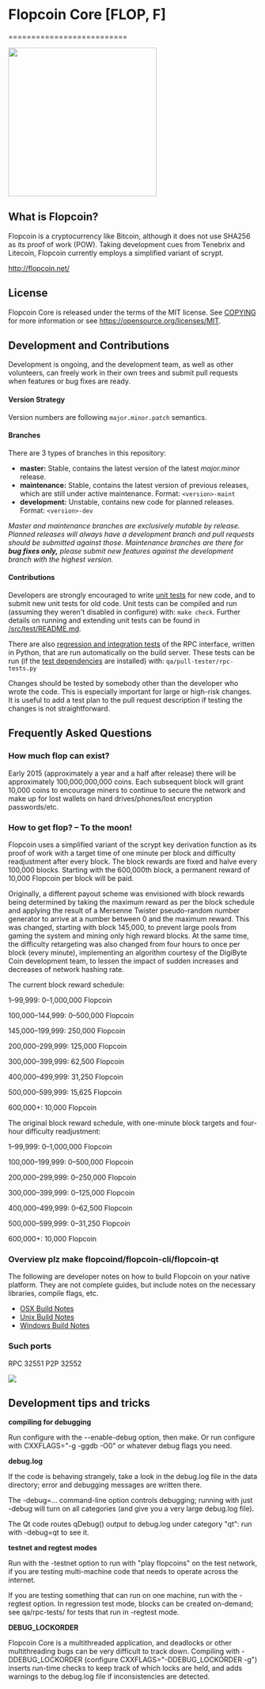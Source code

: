 # Flopcoin Core [FLOP, F]
==========================

<img src="https://i.imgur.com/h0hD7dD.png" width="300">

## What is Flopcoin?
Flopcoin is a cryptocurrency like Bitcoin, although it does not use SHA256 as its proof of work (POW). Taking development cues from Tenebrix and Litecoin, Flopcoin currently employs a simplified variant of scrypt.

http://flopcoin.net/

## License
Flopcoin Core is released under the terms of the MIT license. See [COPYING](COPYING) for more
information or see https://opensource.org/licenses/MIT.

## Development and Contributions
Development is ongoing, and the development team, as well as other volunteers, can freely work in their own trees and submit pull requests when features or bug fixes are ready.

#### Version Strategy
Version numbers are following ```major.minor.patch``` semantics.

#### Branches
There are 3 types of branches in this repository:

- **master:** Stable, contains the latest version of the latest *major.minor* release.
- **maintenance:** Stable, contains the latest version of previous releases, which are still under active maintenance. Format: ```<version>-maint```
- **development:** Unstable, contains new code for planned releases. Format: ```<version>-dev```

*Master and maintenance branches are exclusively mutable by release. Planned releases will always have a development branch and pull requests should be submitted against those. Maintenance branches are there for* ***bug fixes only,*** *please submit new features against the development branch with the highest version.*

#### Contributions

Developers are strongly encouraged to write [unit tests](src/test/README.md) for new code, and to
submit new unit tests for old code. Unit tests can be compiled and run
(assuming they weren't disabled in configure) with: `make check`. Further details on running
and extending unit tests can be found in [/src/test/README.md](/src/test/README.md).

There are also [regression and integration tests](/qa) of the RPC interface, written
in Python, that are run automatically on the build server.
These tests can be run (if the [test dependencies](/qa) are installed) with: `qa/pull-tester/rpc-tests.py`

Changes should be tested by somebody other than the developer who wrote the
code. This is especially important for large or high-risk changes. It is useful
to add a test plan to the pull request description if testing the changes is
not straightforward.

## Frequently Asked Questions

### How much flop can exist?
Early 2015 (approximately a year and a half after release) there will be approximately 100,000,000,000 coins.
Each subsequent block will grant 10,000 coins to encourage miners to continue to secure the network and make up for lost wallets on hard drives/phones/lost encryption passwords/etc.

### How to get flop? – To the moon!
Flopcoin uses a simplified variant of the scrypt key derivation function as its proof of work with a target time of one minute per block and difficulty readjustment after every block. The block rewards are fixed and halve every 100,000 blocks. Starting with the 600,000th block, a permanent reward of 10,000 Flopcoin per block will be paid. 

Originally, a different payout scheme was envisioned with block rewards being determined by taking the maximum reward as per the block schedule and applying the result of a Mersenne Twister pseudo-random number generator to arrive at a number between 0 and the maximum reward. This was changed, starting with block 145,000, to prevent large pools from gaming the system and mining only high reward blocks. At the same time, the difficulty retargeting was also changed from four hours to once per block (every minute), implementing an algorithm courtesy of the DigiByte Coin development team, to lessen the impact of sudden increases and decreases of network hashing rate.

The current block reward schedule:

1–99,999: 0–1,000,000 Flopcoin

100,000–144,999: 0–500,000 Flopcoin

145,000–199,999: 250,000 Flopcoin

200,000–299,999: 125,000 Flopcoin

300,000–399,999: 62,500 Flopcoin

400,000–499,999: 31,250 Flopcoin

500,000–599,999: 15,625 Flopcoin

600,000+: 10,000 Flopcoin

The original block reward schedule, with one-minute block targets and four-hour difficulty readjustment:

1–99,999: 0–1,000,000 Flopcoin

100,000–199,999: 0–500,000 Flopcoin

200,000–299,999: 0–250,000 Flopcoin

300,000–399,999: 0–125,000 Flopcoin

400,000–499,999: 0–62,500 Flopcoin

500,000–599,999: 0–31,250 Flopcoin

600,000+: 10,000 Flopcoin

### Overview plz make flopcoind/flopcoin-cli/flopcoin-qt

  The following are developer notes on how to build Flopcoin on your native platform. They are not complete guides, but include notes on the necessary libraries, compile flags, etc.

  - [OSX Build Notes](doc/build-osx.md)
  - [Unix Build Notes](doc/build-unix.md)
  - [Windows Build Notes](doc/build-msw.md)

### Such ports
RPC 32551
P2P 32552

![](http://flopsay.com/wow//////such/coin)

## Development tips and tricks

**compiling for debugging**

Run configure with the --enable-debug option, then make. Or run configure with
CXXFLAGS="-g -ggdb -O0" or whatever debug flags you need.

**debug.log**

If the code is behaving strangely, take a look in the debug.log file in the data directory;
error and debugging messages are written there.

The -debug=... command-line option controls debugging; running with just -debug will turn
on all categories (and give you a very large debug.log file).

The Qt code routes qDebug() output to debug.log under category "qt": run with -debug=qt
to see it.

**testnet and regtest modes**

Run with the -testnet option to run with "play flopcoins" on the test network, if you
are testing multi-machine code that needs to operate across the internet.

If you are testing something that can run on one machine, run with the -regtest option.
In regression test mode, blocks can be created on-demand; see qa/rpc-tests/ for tests
that run in -regtest mode.

**DEBUG_LOCKORDER**

Flopcoin Core is a multithreaded application, and deadlocks or other multithreading bugs
can be very difficult to track down. Compiling with -DDEBUG_LOCKORDER (configure
CXXFLAGS="-DDEBUG_LOCKORDER -g") inserts run-time checks to keep track of which locks
are held, and adds warnings to the debug.log file if inconsistencies are detected.
